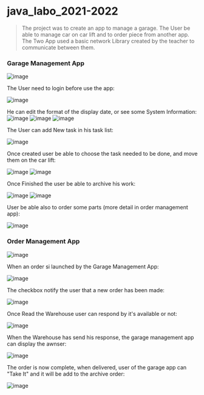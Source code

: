 # java_labo_2021-2022
>The project was to create an app to manage a garage. The User be able to manage car on car lift and to order piece from another app. The Two App used a basic network Library created by the teacher to communicate between them.



### Garage Management App
![image](https://user-images.githubusercontent.com/98758556/190142507-1a5610f2-ae8b-4bf5-aecc-ebdc0ba4d217.png)

The User need to login before use the app:

![image](https://user-images.githubusercontent.com/98758556/190142889-e458de1a-a7bf-4431-b0ce-1680e5a0bb96.png)

He can edit the format of the display date, or see some System Information:
![image](https://user-images.githubusercontent.com/98758556/190142934-9f72e549-72ce-4638-9217-c5c31db1f609.png)
![image](https://user-images.githubusercontent.com/98758556/190143001-0f796b83-f43a-41aa-8c1e-d056ef5e9135.png)
![image](https://user-images.githubusercontent.com/98758556/190142960-66386c54-2ba2-4b2a-8e22-a092a5d9b1d6.png)

The User can add New task in his task list:

![image](https://user-images.githubusercontent.com/98758556/190143237-b1a22514-23e9-4381-97fa-4eac88533f15.png)

Once created user be able to choose the task needed to be done, and move them on the car lift:

![image](https://user-images.githubusercontent.com/98758556/190143557-47911bf3-a95d-4bca-bd9f-8dfba39b1537.png)
![image](https://user-images.githubusercontent.com/98758556/190143775-3c9a149d-82ec-4fcb-b64d-9e1100ea93b6.png)

Once Finished the user be able to archive his work:

![image](https://user-images.githubusercontent.com/98758556/190143874-0b850f1f-1540-4e41-ae93-803bc4808d26.png)
![image](https://user-images.githubusercontent.com/98758556/190143895-89d63630-8dcd-48e7-a91c-e41ce9ce4bd6.png)


User be able also to order some parts (more detail in order management app):

![image](https://user-images.githubusercontent.com/98758556/190144077-c8d838b2-50d4-456f-8e94-076632ac7bb6.png)

### Order Management App
![image](https://user-images.githubusercontent.com/98758556/190145871-27f846dc-f3f6-43b6-ac30-ca811d5a9453.png)


When an order si launched by the Garage Management App:

![image](https://user-images.githubusercontent.com/98758556/190144915-d8883a8a-da3e-4222-be12-c6a3127e7aaa.png)

The checkbox notify the user that a new order has been made:

![image](https://user-images.githubusercontent.com/98758556/190145063-99a70e20-6e58-41f8-afdd-edc3c866fa3b.png)

Once Read the Warehouse user can respond by it's available or not:

![image](https://user-images.githubusercontent.com/98758556/190145282-c37a45a3-1b29-45df-b000-a15a4095f520.png)

When the Warehouse has send his response, the garage management app can display the awnser:

![image](https://user-images.githubusercontent.com/98758556/190145402-0ca07b6b-9970-4209-a6af-1441b0d44595.png)

The order is now complete, when delivered, user of the garage app can "Take It" and it will be add to the archive order:

![image](https://user-images.githubusercontent.com/98758556/190145618-42e802e4-0d84-4ba1-a193-cf8a6efb1afe.png)





